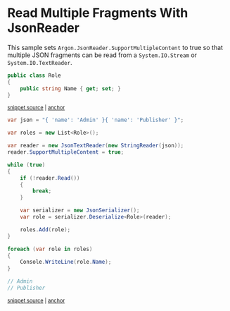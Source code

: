 # Read Multiple Fragments With JsonReader

This sample sets `Argon.JsonReader.SupportMultipleContent` to true so that multiple JSON fragments can be read from a `System.IO.Stream` or `System.IO.TextReader`.

<!-- snippet: ReadMultipleContentWithJsonReaderTypes -->
<a id='snippet-ReadMultipleContentWithJsonReaderTypes'></a>
```cs
public class Role
{
    public string Name { get; set; }
}
```
<sup><a href='/src/ArgonTests/Documentation/Samples/Json/ReadMultipleContentWithJsonReader.cs#L7-L14' title='Snippet source file'>snippet source</a> | <a href='#snippet-ReadMultipleContentWithJsonReaderTypes' title='Start of snippet'>anchor</a></sup>
<!-- endSnippet -->

<!-- snippet: ReadMultipleContentWithJsonReaderUsage -->
<a id='snippet-ReadMultipleContentWithJsonReaderUsage'></a>
```cs
var json = "{ 'name': 'Admin' }{ 'name': 'Publisher' }";

var roles = new List<Role>();

var reader = new JsonTextReader(new StringReader(json));
reader.SupportMultipleContent = true;

while (true)
{
    if (!reader.Read())
    {
        break;
    }

    var serializer = new JsonSerializer();
    var role = serializer.Deserialize<Role>(reader);

    roles.Add(role);
}

foreach (var role in roles)
{
    Console.WriteLine(role.Name);
}

// Admin
// Publisher
```
<sup><a href='/src/ArgonTests/Documentation/Samples/Json/ReadMultipleContentWithJsonReader.cs#L19-L49' title='Snippet source file'>snippet source</a> | <a href='#snippet-ReadMultipleContentWithJsonReaderUsage' title='Start of snippet'>anchor</a></sup>
<!-- endSnippet -->
